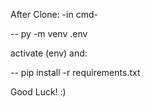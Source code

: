 After Clone: -in cmd-

-- py -m venv .env

activate (env) and:


-- pip install -r requirements.txt



Good Luck! :)
